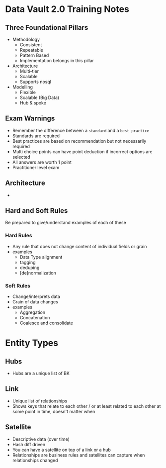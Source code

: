 # Data Vault 2.0 Training Notes

## Three Foundational Pillars

 - Methodology
   - Consistent
   - Repeatable
   - Pattern Based
   - Implementation belongs in this pillar
 - Architecture
   - Multi-tier
   - Scalable
   - Supports nosql
 - Modelling
   - Flexible
   - Scalable (Big Data)
   - Hub & spoke

## Exam Warnings
 - Remember the difference between a `standard` and a `best practice`
 - Standards are required
 - Best practices are based on recommendation but not necessarily required
 - Multi choice points can have point deduction if incorrect options are selected
 - All answers are worth 1 point
 - Practitioner level exam

## Architecture
 -

## Hard and Soft Rules

Be prepared to give/understand examples of each of these

### Hard Rules
 - Any rule that does not change content of individual fields or grain
 - examples
   - Data Type alignment
   - tagging
   - deduping
   - \[de\]normalization

### Soft Rules
 - Change/interprets data
 - Grain of data changes
 - examples
   - Aggregation
   - Concatenation
   - Coalesce and consolidate

# Entity Types

## Hubs
 - Hubs are a unique list of BK

## Link
 - Unique list of relationships
 - Shows keys that relate to each other / or at least related to each other at some point in time, doesn't matter when

## Satellite
 - Descriptive data (over time)
 - Hash diff driven
 - You can have a satellite on top of a link or a hub
 - Relationships are business rules and satellites can capture when relationships changed
